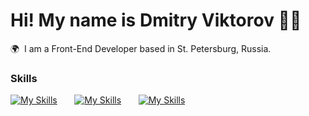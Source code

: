 Hi! My name is Dmitry Viktorov 👨‍💻
========================================================================================================================================

🌍  I am a Front-End Developer based in St. Petersburg, Russia.
<br/>

### Skills

[![My Skills](https://skillicons.dev/icons?i=html,css)](https://skillicons.dev) &nbsp;&nbsp;&nbsp;&nbsp;&nbsp; [![My Skills](https://skillicons.dev/icons?i=js,ts)](https://skillicons.dev) &nbsp;&nbsp;&nbsp;&nbsp;&nbsp; [![My Skills](https://skillicons.dev/icons?i=react,scss)](https://skillicons.dev) &nbsp;&nbsp;&nbsp;&nbsp;&nbsp; 
<br/>
